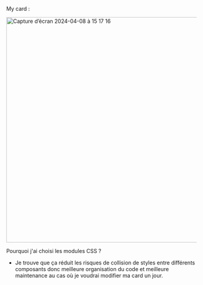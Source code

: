 My card : 

<img width="597" alt="Capture d’écran 2024-04-08 à 15 17 16" src="https://github.com/elhayanich/card-react-css-intermediaire/assets/135818994/56bae571-2f7f-4b93-9471-778d639b293a">



Pourquoi j'ai choisi les modules CSS ? 
* Je trouve que ça réduit les risques de collision de styles entre différents composants donc meilleure organisation du code et meilleure maintenance au cas où je voudrai modifier ma card un jour.
